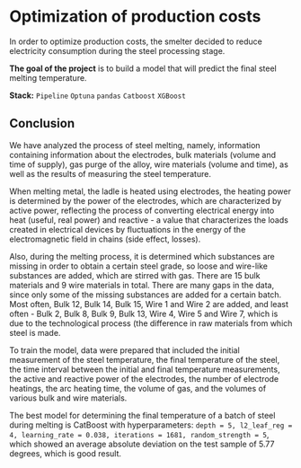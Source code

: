 # Optimization of production costs
In order to optimize production costs, the smelter decided to reduce electricity consumption during the steel processing stage.

**The goal of the project** is to build a model that will predict the final steel melting temperature.

**Stack:** `Pipeline` `Optuna` `pandas` `Catboost` `XGBoost`

## Conclusion
We have analyzed the process of steel melting, namely, information containing information about the electrodes, bulk materials (volume and time of supply), gas purge of the alloy, wire materials (volume and time), as well as the results of measuring the steel temperature.

When melting metal, the ladle is heated using electrodes, the heating power is determined by the power of the electrodes, which are characterized by active power, reflecting the process of converting electrical energy into heat (useful, real power) and reactive - a value that characterizes the loads created in electrical devices by fluctuations in the energy of the electromagnetic field in chains (side effect, losses).

Also, during the melting process, it is determined which substances are missing in order to obtain a certain steel grade, so loose and wire-like substances are added, which are stirred with gas. There are 15 bulk materials and 9 wire materials in total. There are many gaps in the data, since only some of the missing substances are added for a certain batch. Most often, Bulk 12, Bulk 14, Bulk 15, Wire 1 and Wire 2 are added, and least often - Bulk 2, Bulk 8, Bulk 9, Bulk 13, Wire 4, Wire 5 and Wire 7, which is due to the technological process (the difference in raw materials from which steel is made.

To train the model, data were prepared that included the initial measurement of the steel temperature, the final temperature of the steel, the time interval between the initial and final temperature measurements, the active and reactive power of the electrodes, the number of electrode heatings, the arc heating time, the volume of gas, and the volumes of various bulk and wire materials.

The best model for determining the final temperature of a batch of steel during melting is CatBoost with hyperparameters: `depth = 5, l2_leaf_reg = 4, learning_rate = 0.038, iterations = 1681, random_strength = 5`, which showed an average absolute deviation on the test sample of 5.77 degrees, which is good result.
